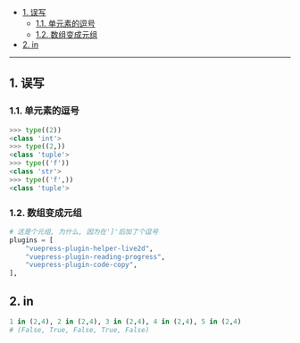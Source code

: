 - [1. 误写](#1-误写)
  - [1.1. 单元素的逗号](#11-单元素的逗号)
  - [1.2. 数组变成元组](#12-数组变成元组)
- [2. in](#2-in)


---
## 1. 误写

### 1.1. 单元素的逗号


```python
>>> type((2))
<class 'int'>
>>> type((2,)) 
<class 'tuple'>
>>> type(('f')) 
<class 'str'>
>>> type(('f',)) 
<class 'tuple'>
```

### 1.2. 数组变成元组

```python
# 这是个元组, 为什么, 因为在']'后加了个逗号
plugins = [
    "vuepress-plugin-helper-live2d",
    "vuepress-plugin-reading-progress",
    "vuepress-plugin-code-copy",
],
```

## 2. in

```python
1 in (2,4), 2 in (2,4), 3 in (2,4), 4 in (2,4), 5 in (2,4)
# (False, True, False, True, False)
```